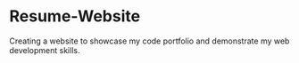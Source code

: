 # Resume-Website
Creating a website to showcase my code portfolio and demonstrate my web development skills.
